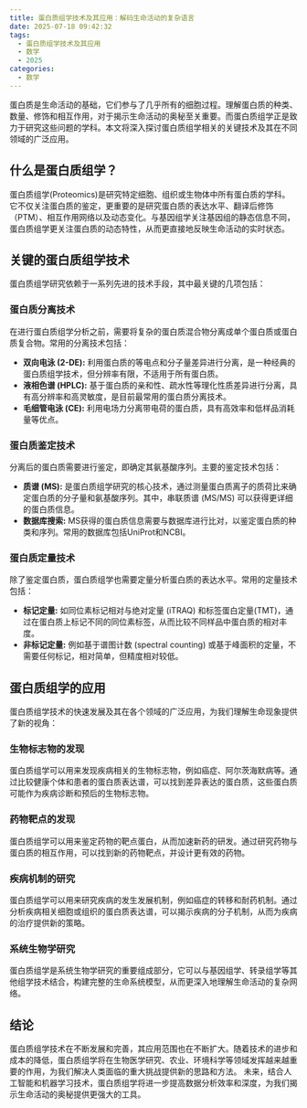 ```yaml
---
title: 蛋白质组学技术及其应用：解码生命活动的复杂语言
date: 2025-07-18 09:42:32
tags:
  - 蛋白质组学技术及其应用
  - 数学
  - 2025
categories:
  - 数学
---
```


蛋白质是生命活动的基础，它们参与了几乎所有的细胞过程。理解蛋白质的种类、数量、修饰和相互作用，对于揭示生命活动的奥秘至关重要。而蛋白质组学正是致力于研究这些问题的学科。本文将深入探讨蛋白质组学相关的关键技术及其在不同领域的广泛应用。


## 什么是蛋白质组学？

蛋白质组学(Proteomics)是研究特定细胞、组织或生物体中所有蛋白质的学科。它不仅关注蛋白质的鉴定，更重要的是研究蛋白质的表达水平、翻译后修饰（PTM）、相互作用网络以及动态变化。与基因组学关注基因组的静态信息不同，蛋白质组学更关注蛋白质的动态特性，从而更直接地反映生命活动的实时状态。


## 关键的蛋白质组学技术

蛋白质组学研究依赖于一系列先进的技术手段，其中最关键的几项包括：

### 蛋白质分离技术

在进行蛋白质组学分析之前，需要将复杂的蛋白质混合物分离成单个蛋白质或蛋白质复合物。常用的分离技术包括：

* **双向电泳 (2-DE):** 利用蛋白质的等电点和分子量差异进行分离，是一种经典的蛋白质组学技术，但分辨率有限，不适用于所有蛋白质。
* **液相色谱 (HPLC):** 基于蛋白质的亲和性、疏水性等理化性质差异进行分离，具有高分辨率和高灵敏度，是目前最常用的蛋白质分离技术。
* **毛细管电泳 (CE):** 利用电场力分离带电荷的蛋白质，具有高效率和低样品消耗量等优点。


### 蛋白质鉴定技术

分离后的蛋白质需要进行鉴定，即确定其氨基酸序列。主要的鉴定技术包括：

* **质谱 (MS):**  是蛋白质组学研究的核心技术，通过测量蛋白质离子的质荷比来确定蛋白质的分子量和氨基酸序列。其中，串联质谱 (MS/MS) 可以获得更详细的蛋白质信息。
* **数据库搜索:**  MS获得的蛋白质信息需要与数据库进行比对，以鉴定蛋白质的种类和序列。常用的数据库包括UniProt和NCBI。


### 蛋白质定量技术

除了鉴定蛋白质，蛋白质组学也需要定量分析蛋白质的表达水平。常用的定量技术包括：

* **标记定量:** 如同位素标记相对与绝对定量 (iTRAQ) 和标签蛋白定量(TMT)，通过在蛋白质上标记不同的同位素标签，从而比较不同样品中蛋白质的相对丰度。
* **非标记定量:**  例如基于谱图计数 (spectral counting) 或基于峰面积的定量，不需要任何标记，相对简单，但精度相对较低。


## 蛋白质组学的应用

蛋白质组学技术的快速发展及其在各个领域的广泛应用，为我们理解生命现象提供了新的视角：

### 生物标志物的发现

蛋白质组学可以用来发现疾病相关的生物标志物，例如癌症、阿尔茨海默病等。通过比较健康个体和患者的蛋白质表达谱，可以找到差异表达的蛋白质，这些蛋白质可能作为疾病诊断和预后的生物标志物。

### 药物靶点的发现

蛋白质组学可以用来鉴定药物的靶点蛋白，从而加速新药的研发。通过研究药物与蛋白质的相互作用，可以找到新的药物靶点，并设计更有效的药物。

### 疾病机制的研究

蛋白质组学可以用来研究疾病的发生发展机制，例如癌症的转移和耐药机制。通过分析疾病相关细胞或组织的蛋白质表达谱，可以揭示疾病的分子机制，从而为疾病的治疗提供新的策略。

### 系统生物学研究

蛋白质组学是系统生物学研究的重要组成部分，它可以与基因组学、转录组学等其他组学技术结合，构建完整的生命系统模型，从而更深入地理解生命活动的复杂网络。


## 结论

蛋白质组学技术在不断发展和完善，其应用范围也在不断扩大。随着技术的进步和成本的降低，蛋白质组学将在生物医学研究、农业、环境科学等领域发挥越来越重要的作用，为我们解决人类面临的重大挑战提供新的思路和方法。  未来，结合人工智能和机器学习技术，蛋白质组学将进一步提高数据分析效率和深度，为我们揭示生命活动的奥秘提供更强大的工具。